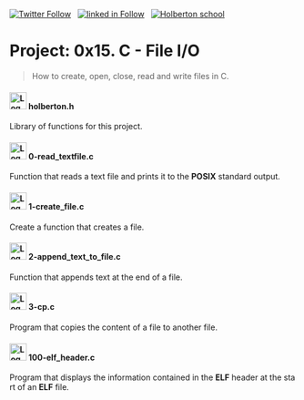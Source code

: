  [![Twitter Follow](https://img.shields.io/twitter/follow/jepez90?label=Follow%20me&style=social)](https://twitter.com/Jepez90) &nbsp; [![linked in Follow](https://img.shields.io/badge/LinkedIn-Follow-blue)](https://www.linkedin.com/in/jerson-p%C3%A9rez-010059a4/) &nbsp; [![Holberton school](https://img.shields.io/badge/Holberton_School-red)](https://twitter.com/HolbertonCOL)

# Project: 0x15. C - File I/O

> How to create, open, close, read and write files in C.

#### <img src="https://i.imgur.com/b3mhfGO.png" alt="Logo document" height="30"> holberton.h

Library of functions for this project.

#### <img src="https://i.imgur.com/s1rXGpW.png" alt="Logo C" height="30"> 0-read_textfile.c

Function that reads a text file and prints it to the **POSIX** standard output.

#### <img src="https://i.imgur.com/s1rXGpW.png" alt="Logo C" height="30"> 1-create_file.c

Create a function that creates a file.

#### <img src="https://i.imgur.com/s1rXGpW.png" alt="Logo C" height="30"> 2-append_text_to_file.c

Function that appends text at the end of a file.

#### <img src="https://i.imgur.com/s1rXGpW.png" alt="Logo C" height="30"> 3-cp.c

Program that copies the content of a file to another file.

#### <img src="https://i.imgur.com/s1rXGpW.png" alt="Logo C" height="30"> 100-elf_header.c

Program that displays the information contained in the **ELF** header at the start of an **ELF** file.
